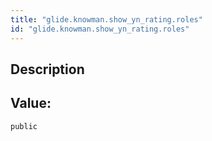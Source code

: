 ```yaml
---
title: "glide.knowman.show_yn_rating.roles"
id: "glide.knowman.show_yn_rating.roles"
---
```

## Description



## Value: 
```
public
```